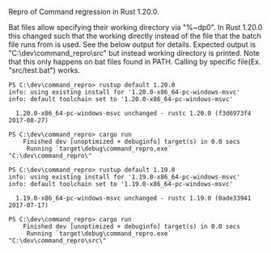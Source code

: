 Repro of Command regression in Rust 1.20.0.

Bat files allow specifying their working directory via "%~dp0". In Rust 1.20.0 this changed such that the working directly instead of the file that the batch file runs from is used. See the below output for details. Expected output is "C:\dev\command_repro\src" but instead working directory is printed. Note that this only happens on bat files found in PATH. Calling by specific file(Ex. "src/test.bat") works.

```
PS C:\dev\command_repro> rustup default 1.20.0
info: using existing install for '1.20.0-x86_64-pc-windows-msvc'
info: default toolchain set to '1.20.0-x86_64-pc-windows-msvc'

  1.20.0-x86_64-pc-windows-msvc unchanged - rustc 1.20.0 (f3d6973f4 2017-08-27)

PS C:\dev\command_repro> cargo run
    Finished dev [unoptimized + debuginfo] target(s) in 0.0 secs
     Running `target\debug\command_repro.exe`
"C:\dev\command_repro\"

PS C:\dev\command_repro> rustup default 1.19.0
info: using existing install for '1.19.0-x86_64-pc-windows-msvc'
info: default toolchain set to '1.19.0-x86_64-pc-windows-msvc'

  1.19.0-x86_64-pc-windows-msvc unchanged - rustc 1.19.0 (0ade33941 2017-07-17)

PS C:\dev\command_repro> cargo run
    Finished dev [unoptimized + debuginfo] target(s) in 0.0 secs
     Running `target\debug\command_repro.exe`
"C:\dev\command_repro\src\"
```

